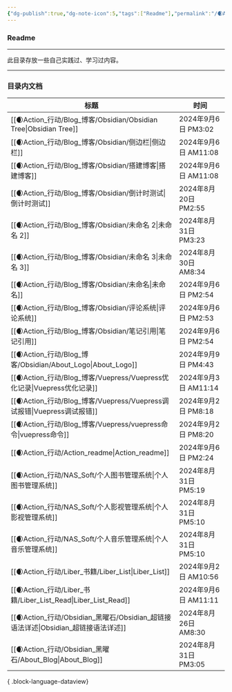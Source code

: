 ```yaml
---
{"dg-publish":true,"dg-note-icon":5,"tags":["Readme"],"permalink":"/🌒Action_行动/Action_readme/","dgPassFrontmatter":true,"noteIcon":5,"created":"2024-08-25T10:55:06.861+08:00","updated":"2024-09-06T14:24:30.468+08:00"}
---
```


### Readme
*** 
此目录存放一些自己实践过、学习过内容。
***
### 目录内文档
| 标题                                                                 | 时间                 |
| ------------------------------------------------------------------ | ------------------ |
| [[🌒Action_行动/Blog_博客/Obsidian/Obsidian Tree\|Obsidian Tree]]   | 2024年9月6日 PM3:02   |
| [[🌒Action_行动/Blog_博客/Obsidian/侧边栏\|侧边栏]]                       | 2024年9月6日 AM11:08  |
| [[🌒Action_行动/Blog_博客/Obsidian/搭建博客\|搭建博客]]                     | 2024年9月6日 AM11:08  |
| [[🌒Action_行动/Blog_博客/Obsidian/倒计时测试\|倒计时测试]]                   | 2024年8月20日 PM2:55  |
| [[🌒Action_行动/Blog_博客/Obsidian/未命名 2\|未命名 2]]                   | 2024年8月31日 PM3:23  |
| [[🌒Action_行动/Blog_博客/Obsidian/未命名 3\|未命名 3]]                   | 2024年8月30日 AM8:34  |
| [[🌒Action_行动/Blog_博客/Obsidian/未命名\|未命名]]                       | 2024年9月6日 PM2:54   |
| [[🌒Action_行动/Blog_博客/Obsidian/评论系统\|评论系统]]                     | 2024年9月6日 PM2:53   |
| [[🌒Action_行动/Blog_博客/Obsidian/笔记引用\|笔记引用]]                     | 2024年9月6日 PM2:54   |
| [[🌒Action_行动/Blog_博客/Obsidian/About_Logo\|About_Logo]]         | 2024年9月9日 PM4:43   |
| [[🌒Action_行动/Blog_博客/Vuepress/Vuepress优化记录\|Vuepress优化记录]]     | 2024年9月3日 AM11:14  |
| [[🌒Action_行动/Blog_博客/Vuepress/Vuepress调试报错\|Vuepress调试报错]]     | 2024年9月2日 PM8:18   |
| [[🌒Action_行动/Blog_博客/Vuepress/vuepress命令\|vuepress命令]]         | 2024年9月2日 PM8:20   |
| [[🌒Action_行动/Action_readme\|Action_readme]]                    | 2024年9月6日 PM2:24   |
| [[🌒Action_行动/NAS_Soft/个人图书管理系统\|个人图书管理系统]]                     | 2024年8月31日 PM5:19  |
| [[🌒Action_行动/NAS_Soft/个人影视管理系统\|个人影视管理系统]]                     | 2024年8月31日 PM5:10  |
| [[🌒Action_行动/NAS_Soft/个人音乐管理系统\|个人音乐管理系统]]                     | 2024年8月31日 PM5:10  |
| [[🌒Action_行动/Liber_书籍/Liber_List\|Liber_List]]                 | 2024年9月2日 AM10:56  |
| [[🌒Action_行动/Liber_书籍/Liber_List_Read\|Liber_List_Read]]       | 2024年9月6日 AM11:11  |
| [[🌒Action_行动/Obsidian_黑曜石/Obsidian_超链接语法详述\|Obsidian_超链接语法详述]] | 2024年8月26日 AM8:30  |
| [[🌒Action_行动/Obsidian_黑曜石/About_Blog\|About_Blog]]             | 2024年8月31日 PM3:05  |

{ .block-language-dataview}